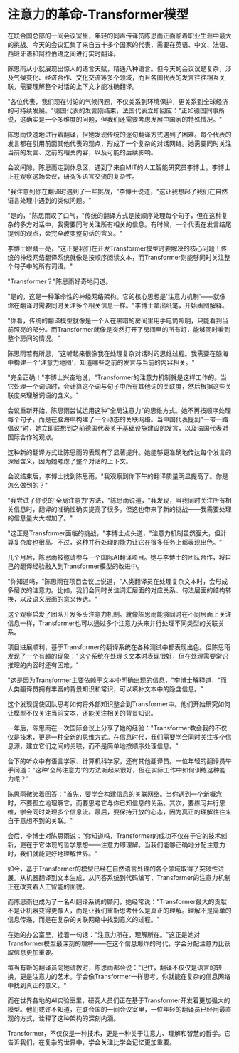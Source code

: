# 注意力的革命-Transformer模型

在联合国总部的一间会议室里，年轻的同声传译员陈思雨正面临着职业生涯中最大的挑战。今天的会议汇集了来自五十多个国家的代表，需要在英语、中文、法语、西班牙语和阿拉伯语之间进行实时翻译。

陈思雨从小就展现出惊人的语言天赋，精通八种语言。但今天的会议议题复杂，涉及气候变化、经济合作、文化交流等多个领域，而且各国代表的发言往往相互关联，需要理解整个对话的上下文才能准确翻译。

"各位代表，我们现在讨论的气候问题，不仅关系到环境保护，更关系到全球经济的可持续发展。"德国代表的发言刚结束，法国代表立即回应："正如德国同事所说，这确实是一个多维度的问题，但我们还需要考虑发展中国家的特殊情况。"

陈思雨快速地进行着翻译，但她发现传统的逐句翻译方式遇到了困难。每个代表的发言都在引用前面其他代表的观点，形成了一个复杂的对话网络。她需要同时关注当前的发言、之前的相关内容，以及可能的后续影响。

会议间隙，陈思雨走到休息区，遇到了来自MIT的人工智能研究员李博士。李博士正在观察这场会议，研究多语言交流的复杂性。

"我注意到你在翻译时遇到了一些挑战，"李博士说道，"这让我想起了我们在自然语言处理中遇到的类似问题。"

"是的，"陈思雨叹了口气，"传统的翻译方式是按顺序处理每个句子，但在这种复杂的多方对话中，我需要同时关注所有相关的信息。有时候，一个代表在发言结尾提到的观点，会完全改变整句话的含义。"

李博士眼睛一亮，"这正是我们在开发Transformer模型时要解决的核心问题！传统的神经网络翻译系统就像是按顺序阅读文本，而Transformer则能够同时关注整个句子中的所有词语。"

"Transformer？"陈思雨好奇地问道。

"是的，这是一种革命性的神经网络架构。它的核心思想是'注意力机制'——就像你在翻译时需要同时关注多个相关信息一样。"李博士拿出纸笔，开始画图解释。

"你看，传统的翻译模型就像是一个人在黑暗的房间里用手电筒照明，只能看到当前照亮的部分。而Transformer就像是突然打开了房间里的所有灯，能够同时看到整个房间的情况。"

陈思雨若有所思，"这听起来很像我在处理复杂对话时的思维过程。我需要在脑海中构建一个'注意力地图'，知道哪些之前的发言与当前的内容相关。"

"完全正确！"李博士兴奋地说，"Transformer的注意力机制就是这样工作的。当它处理一个词语时，会计算这个词与句子中所有其他词的关联度，然后根据这些关联度来理解词语的含义。"

会议重新开始，陈思雨尝试运用这种"全局注意力"的思维方式。她不再按顺序处理每个句子，而是在脑海中构建了一个动态的关联网络。当中国代表提到"一带一路倡议"时，她立即联想到之前德国代表关于基础设施建设的发言，以及法国代表对国际合作的观点。

这种新的翻译方式让陈思雨的表现有了显著提升。她能够更准确地传达每个发言的深层含义，因为她考虑了整个对话的上下文。

会议结束后，李博士找到陈思雨，"我观察到你下午的翻译质量明显提高了。你是怎么做到的？"

"我尝试了你说的'全局注意力'方法，"陈思雨说道，"我发现，当我同时关注所有相关信息时，翻译的准确性确实提高了很多。但这也带来了新的挑战——我需要处理的信息量大大增加了。"

"这正是Transformer面临的挑战，"李博士点头道，"注意力机制虽然强大，但计算复杂度也很高。不过，这种并行处理的能力让它在很多任务上都表现出色。"

几个月后，陈思雨被邀请参与一个国际AI翻译项目。她与李博士的团队合作，将自己的翻译经验融入到Transformer模型的改进中。

"你知道吗，"陈思雨在项目会议上说道，"人类翻译员在处理复杂文本时，会形成多层次的注意力。比如，我们会同时关注词汇层面的对应关系、句法层面的结构转换，以及语义层面的意义传达。"

这个观察启发了团队开发多头注意力机制。就像陈思雨能够同时在不同层面上关注信息一样，Transformer也可以通过多个注意力头来并行处理不同类型的关联关系。

项目进展顺利，基于Transformer的翻译系统在各种测试中都表现出色。但陈思雨发现了一个有趣的现象："这个系统在处理长文本时表现很好，但在处理需要常识推理的内容时还有困难。"

"这是因为Transformer主要依赖于文本中明确出现的信息，"李博士解释道，"而人类翻译员拥有丰富的背景知识和常识，可以填补文本中的隐含信息。"

这个发现促使团队思考如何将外部知识整合到Transformer中。他们开始研究如何让模型不仅关注当前文本，还能关注相关的背景知识。

一年后，陈思雨在一次国际会议上分享了她的经验："Transformer教会我的不仅仅是技术，更是一种全新的思维方式。在信息时代，我们需要学会同时关注多个信息源，建立它们之间的关联，而不是简单地按顺序处理信息。"

台下的听众中有语言学家、计算机科学家，还有其他翻译员。一位年轻的翻译员举手问道："这种'全局注意力'的方法听起来很好，但在实际工作中如何训练这种能力呢？"

陈思雨微笑着回答："首先，要学会构建信息的关联网络。当你遇到一个新概念时，不要孤立地理解它，而要思考它与你已知信息的关系。其次，要练习并行思维，学会同时处理多个信息流。最后，要保持开放的心态，因为真正的理解往往来自于意想不到的关联。"

会后，李博士对陈思雨说："你知道吗，Transformer的成功不仅在于它的技术创新，更在于它体现的哲学思想——注意力即理解。当我们能够正确地分配注意力时，我们就能更好地理解世界。"

如今，基于Transformer的模型已经在自然语言处理的各个领域取得了突破性进展。从机器翻译到文本生成，从问答系统到代码编写，Transformer的注意力机制正在改变着人工智能的面貌。

而陈思雨也成为了一名AI翻译系统的顾问，她经常说："Transformer最大的贡献不是让机器变得更像人，而是让我们重新思考什么是真正的理解。理解不是简单的信息传递，而是在复杂的关联网络中找到意义的过程。"

在她的办公室里，挂着一句话："注意力所在，理解所在。"这正是她对Transformer模型最深刻的理解——在这个信息爆炸的时代，学会分配注意力比获取信息更加重要。

每当有新的翻译员向她请教时，陈思雨都会说："记住，翻译不仅仅是语言的转换，更是注意力的艺术。学会像Transformer一样思考，你就能在复杂的信息网络中找到真正的意义。"

而在世界各地的AI实验室里，研究人员们正在基于Transformer开发着更加强大的模型。他们或许不知道，在联合国的一间会议室里，一位年轻的翻译员已经用最直观的方式，诠释了这种架构的深刻内涵。

Transformer，不仅仅是一种技术，更是一种关于注意力、理解和智慧的哲学。它告诉我们，在复杂的世界中，学会关注比学会记忆更加重要。 